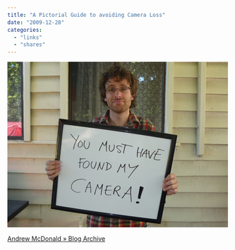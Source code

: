 ```yaml
---
title: "A Pictorial Guide to avoiding Camera Loss"
date: "2009-12-28"
categories: 
  - "links"
  - "shares"
---
```


![](images/tumblr_kv5w8spcuj1qz4vrlo1_500.jpg)

[Andrew McDonald » Blog Archive](http://www.andrewmcdonald.net.au/a-pictorial-guide-to-avoiding-camera-loss/)

